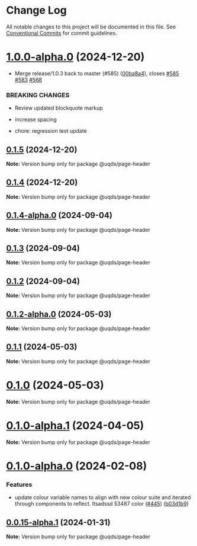 # Change Log

All notable changes to this project will be documented in this file.
See [Conventional Commits](https://conventionalcommits.org) for commit guidelines.

# [1.0.0-alpha.0](https://github.com/uq-its-ss/design-system/compare/@uqds/page-header@0.1.4-alpha.0...@uqds/page-header@1.0.0-alpha.0) (2024-12-20)

- Merge release/1.0.3 back to master (#585) ([00ba8a4](https://github.com/uq-its-ss/design-system/commit/00ba8a439019ed08ab357499c758be419f50f150)), closes [#585](https://github.com/uq-its-ss/design-system/issues/585) [#583](https://github.com/uq-its-ss/design-system/issues/583) [#568](https://github.com/uq-its-ss/design-system/issues/568)

### BREAKING CHANGES

- Review updated blockquote markup

- increase spacing

- chore: regression test update

## [0.1.5](https://github.com/uq-its-ss/design-system/compare/@uqds/page-header@0.1.4-alpha.0...@uqds/page-header@0.1.5) (2024-12-20)

**Note:** Version bump only for package @uqds/page-header

## [0.1.4](https://github.com/uq-its-ss/design-system/compare/@uqds/page-header@0.1.4-alpha.0...@uqds/page-header@0.1.4) (2024-12-20)

**Note:** Version bump only for package @uqds/page-header

## [0.1.4-alpha.0](https://github.com/uq-its-ss/design-system/compare/@uqds/page-header@0.1.3...@uqds/page-header@0.1.4-alpha.0) (2024-09-04)

**Note:** Version bump only for package @uqds/page-header

## [0.1.3](https://github.com/uq-its-ss/design-system/compare/@uqds/page-header@0.1.2-alpha.0...@uqds/page-header@0.1.3) (2024-09-04)

**Note:** Version bump only for package @uqds/page-header

## [0.1.2](https://github.com/uq-its-ss/design-system/compare/@uqds/page-header@0.1.2-alpha.0...@uqds/page-header@0.1.2) (2024-09-04)

**Note:** Version bump only for package @uqds/page-header

## [0.1.2-alpha.0](https://github.com/uq-its-ss/design-system/compare/@uqds/page-header@0.1.0-alpha.1...@uqds/page-header@0.1.2-alpha.0) (2024-05-03)

**Note:** Version bump only for package @uqds/page-header

## [0.1.1](https://github.com/uq-its-ss/design-system/compare/@uqds/page-header@0.1.0-alpha.1...@uqds/page-header@0.1.1) (2024-05-03)

**Note:** Version bump only for package @uqds/page-header

# [0.1.0](https://github.com/uq-its-ss/design-system/compare/@uqds/page-header@0.1.0-alpha.1...@uqds/page-header@0.1.0) (2024-05-03)

**Note:** Version bump only for package @uqds/page-header

# [0.1.0-alpha.1](https://github.com/uq-its-ss/design-system/compare/@uqds/page-header@0.1.0-alpha.0...@uqds/page-header@0.1.0-alpha.1) (2024-04-05)

**Note:** Version bump only for package @uqds/page-header

# [0.1.0-alpha.0](https://github.com/uq-its-ss/design-system/compare/@uqds/page-header@0.0.15-alpha.1...@uqds/page-header@0.1.0-alpha.0) (2024-02-08)

### Features

- update colour variable names to align with new colour suite and iterated through components to reflect. Itsadssd 53487 color ([#445](https://github.com/uq-its-ss/design-system/issues/445)) ([b03d1b9](https://github.com/uq-its-ss/design-system/commit/b03d1b9a7944f4552750706b276405b0988abf90))

## [0.0.15-alpha.1](https://github.com/uq-its-ss/design-system/compare/@uqds/page-header@0.0.15-alpha.0...@uqds/page-header@0.0.15-alpha.1) (2024-01-31)

**Note:** Version bump only for package @uqds/page-header
